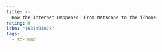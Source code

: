 ```yaml
---
title: >-
  How the Internet Happened: From Netscape to the iPhone
rating: 0
isbn: "1631493078"
tags:
  - to-read
---
```


